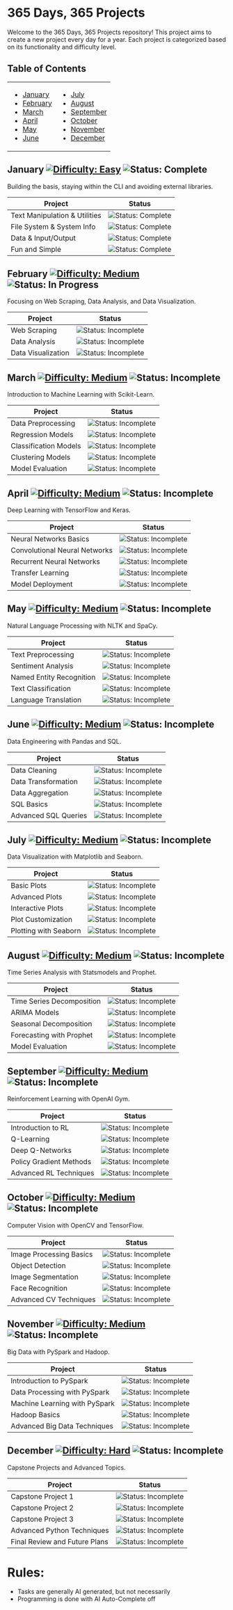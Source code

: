 # 365 Days, 365 Projects

Welcome to the 365 Days, 365 Projects repository! This project aims to create a new project every day for a year. Each project is categorized based on its functionality and difficulty level.

## Table of Contents

<table>
  <tr>
    <td>
      <ul>
        <li><a href="#january">January</a></li>
        <li><a href="#february">February</a></li>
        <li><a href="#march">March</a></li>
        <li><a href="#april">April</a></li>
        <li><a href="#may">May</a></li>
        <li><a href="#june">June</a></li>
      </ul>
    </td>
    <td>
      <ul>
        <li><a href="#july">July</a></li>
        <li><a href="#august">August</a></li>
        <li><a href="#september">September</a></li>
        <li><a href="#october">October</a></li>
        <li><a href="#november">November</a></li>
        <li><a href="#december">December</a></li>
      </ul>
    </td>
  </tr>
</table>

<a id="january"></a>

## January [![Difficulty: Easy](https://img.shields.io/badge/Difficulty-Easy-brightgreen)](https://img.shields.io/badge/Difficulty-Easy-brightgreen) ![Status: Complete](https://img.shields.io/badge/Status-Complete-blue)

Building the basis, staying within the CLI and avoiding external libraries.

| Project                       | Status                                                                 |
| ----------------------------- | ---------------------------------------------------------------------- |
| Text Manipulation & Utilities | ![Status: Complete](https://img.shields.io/badge/Status-Complete-blue) |
| File System & System Info     | ![Status: Complete](https://img.shields.io/badge/Status-Complete-blue) |
| Data & Input/Output           | ![Status: Complete](https://img.shields.io/badge/Status-Complete-blue) |
| Fun and Simple                | ![Status: Complete](https://img.shields.io/badge/Status-Complete-blue) |

<a id="february"></a>

## February [![Difficulty: Medium](https://img.shields.io/badge/Difficulty-Medium-yellow)](https://img.shields.io/badge/Difficulty-Medium-yellow) ![Status: In Progress](https://img.shields.io/badge/Status-In%20Progress-orange)

Focusing on Web Scraping, Data Analysis, and Data Visualization.

| Project            | Status                                                                    |
| ------------------ | ------------------------------------------------------------------------- |
| Web Scraping       | ![Status: Incomplete](https://img.shields.io/badge/Status-Incomplete-red) |
| Data Analysis      | ![Status: Incomplete](https://img.shields.io/badge/Status-Incomplete-red) |
| Data Visualization | ![Status: Incomplete](https://img.shields.io/badge/Status-Incomplete-red) |

<a id="march"></a>

## March [![Difficulty: Medium](https://img.shields.io/badge/Difficulty-Medium-yellow)](https://img.shields.io/badge/Difficulty-Medium-yellow) ![Status: Incomplete](https://img.shields.io/badge/Status-Incomplete-red)

Introduction to Machine Learning with Scikit-Learn.

| Project               | Status                                                                    |
| --------------------- | ------------------------------------------------------------------------- |
| Data Preprocessing    | ![Status: Incomplete](https://img.shields.io/badge/Status-Incomplete-red) |
| Regression Models     | ![Status: Incomplete](https://img.shields.io/badge/Status-Incomplete-red) |
| Classification Models | ![Status: Incomplete](https://img.shields.io/badge/Status-Incomplete-red) |
| Clustering Models     | ![Status: Incomplete](https://img.shields.io/badge/Status-Incomplete-red) |
| Model Evaluation      | ![Status: Incomplete](https://img.shields.io/badge/Status-Incomplete-red) |

<a id="april"></a>

## April [![Difficulty: Medium](https://img.shields.io/badge/Difficulty-Medium-yellow)](https://img.shields.io/badge/Difficulty-Medium-yellow) ![Status: Incomplete](https://img.shields.io/badge/Status-Incomplete-red)

Deep Learning with TensorFlow and Keras.

| Project                       | Status                                                                    |
| ----------------------------- | ------------------------------------------------------------------------- |
| Neural Networks Basics        | ![Status: Incomplete](https://img.shields.io/badge/Status-Incomplete-red) |
| Convolutional Neural Networks | ![Status: Incomplete](https://img.shields.io/badge/Status-Incomplete-red) |
| Recurrent Neural Networks     | ![Status: Incomplete](https://img.shields.io/badge/Status-Incomplete-red) |
| Transfer Learning             | ![Status: Incomplete](https://img.shields.io/badge/Status-Incomplete-red) |
| Model Deployment              | ![Status: Incomplete](https://img.shields.io/badge/Status-Incomplete-red) |

<a id="may"></a>

## May [![Difficulty: Medium](https://img.shields.io/badge/Difficulty-Medium-yellow)](https://img.shields.io/badge/Difficulty-Medium-yellow) ![Status: Incomplete](https://img.shields.io/badge/Status-Incomplete-red)

Natural Language Processing with NLTK and SpaCy.

| Project                  | Status                                                                    |
| ------------------------ | ------------------------------------------------------------------------- |
| Text Preprocessing       | ![Status: Incomplete](https://img.shields.io/badge/Status-Incomplete-red) |
| Sentiment Analysis       | ![Status: Incomplete](https://img.shields.io/badge/Status-Incomplete-red) |
| Named Entity Recognition | ![Status: Incomplete](https://img.shields.io/badge/Status-Incomplete-red) |
| Text Classification      | ![Status: Incomplete](https://img.shields.io/badge/Status-Incomplete-red) |
| Language Translation     | ![Status: Incomplete](https://img.shields.io/badge/Status-Incomplete-red) |

<a id="june"></a>

## June [![Difficulty: Medium](https://img.shields.io/badge/Difficulty-Medium-yellow)](https://img.shields.io/badge/Difficulty-Medium-yellow) ![Status: Incomplete](https://img.shields.io/badge/Status-Incomplete-red)

Data Engineering with Pandas and SQL.

| Project              | Status                                                                    |
| -------------------- | ------------------------------------------------------------------------- |
| Data Cleaning        | ![Status: Incomplete](https://img.shields.io/badge/Status-Incomplete-red) |
| Data Transformation  | ![Status: Incomplete](https://img.shields.io/badge/Status-Incomplete-red) |
| Data Aggregation     | ![Status: Incomplete](https://img.shields.io/badge/Status-Incomplete-red) |
| SQL Basics           | ![Status: Incomplete](https://img.shields.io/badge/Status-Incomplete-red) |
| Advanced SQL Queries | ![Status: Incomplete](https://img.shields.io/badge/Status-Incomplete-red) |

<a id="july"></a>

## July [![Difficulty: Medium](https://img.shields.io/badge/Difficulty-Medium-yellow)](https://img.shields.io/badge/Difficulty-Medium-yellow) ![Status: Incomplete](https://img.shields.io/badge/Status-Incomplete-red)

Data Visualization with Matplotlib and Seaborn.

| Project               | Status                                                                    |
| --------------------- | ------------------------------------------------------------------------- |
| Basic Plots           | ![Status: Incomplete](https://img.shields.io/badge/Status-Incomplete-red) |
| Advanced Plots        | ![Status: Incomplete](https://img.shields.io/badge/Status-Incomplete-red) |
| Interactive Plots     | ![Status: Incomplete](https://img.shields.io/badge/Status-Incomplete-red) |
| Plot Customization    | ![Status: Incomplete](https://img.shields.io/badge/Status-Incomplete-red) |
| Plotting with Seaborn | ![Status: Incomplete](https://img.shields.io/badge/Status-Incomplete-red) |

<a id="august"></a>

## August [![Difficulty: Medium](https://img.shields.io/badge/Difficulty-Medium-yellow)](https://img.shields.io/badge/Difficulty-Medium-yellow) ![Status: Incomplete](https://img.shields.io/badge/Status-Incomplete-red)

Time Series Analysis with Statsmodels and Prophet.

| Project                   | Status                                                                    |
| ------------------------- | ------------------------------------------------------------------------- |
| Time Series Decomposition | ![Status: Incomplete](https://img.shields.io/badge/Status-Incomplete-red) |
| ARIMA Models              | ![Status: Incomplete](https://img.shields.io/badge/Status-Incomplete-red) |
| Seasonal Decomposition    | ![Status: Incomplete](https://img.shields.io/badge/Status-Incomplete-red) |
| Forecasting with Prophet  | ![Status: Incomplete](https://img.shields.io/badge/Status-Incomplete-red) |
| Model Evaluation          | ![Status: Incomplete](https://img.shields.io/badge/Status-Incomplete-red) |

<a id="september"></a>

## September [![Difficulty: Medium](https://img.shields.io/badge/Difficulty-Medium-yellow)](https://img.shields.io/badge/Difficulty-Medium-yellow) ![Status: Incomplete](https://img.shields.io/badge/Status-Incomplete-red)

Reinforcement Learning with OpenAI Gym.

| Project                 | Status                                                                    |
| ----------------------- | ------------------------------------------------------------------------- |
| Introduction to RL      | ![Status: Incomplete](https://img.shields.io/badge/Status-Incomplete-red) |
| Q-Learning              | ![Status: Incomplete](https://img.shields.io/badge/Status-Incomplete-red) |
| Deep Q-Networks         | ![Status: Incomplete](https://img.shields.io/badge/Status-Incomplete-red) |
| Policy Gradient Methods | ![Status: Incomplete](https://img.shields.io/badge/Status-Incomplete-red) |
| Advanced RL Techniques  | ![Status: Incomplete](https://img.shields.io/badge/Status-Incomplete-red) |

<a id="october"></a>

## October [![Difficulty: Medium](https://img.shields.io/badge/Difficulty-Medium-yellow)](https://img.shields.io/badge/Difficulty-Medium-yellow) ![Status: Incomplete](https://img.shields.io/badge/Status-Incomplete-red)

Computer Vision with OpenCV and TensorFlow.

| Project                 | Status                                                                    |
| ----------------------- | ------------------------------------------------------------------------- |
| Image Processing Basics | ![Status: Incomplete](https://img.shields.io/badge/Status-Incomplete-red) |
| Object Detection        | ![Status: Incomplete](https://img.shields.io/badge/Status-Incomplete-red) |
| Image Segmentation      | ![Status: Incomplete](https://img.shields.io/badge/Status-Incomplete-red) |
| Face Recognition        | ![Status: Incomplete](https://img.shields.io/badge/Status-Incomplete-red) |
| Advanced CV Techniques  | ![Status: Incomplete](https://img.shields.io/badge/Status-Incomplete-red) |

<a id="november"></a>

## November [![Difficulty: Medium](https://img.shields.io/badge/Difficulty-Medium-yellow)](https://img.shields.io/badge/Difficulty-Medium-yellow) ![Status: Incomplete](https://img.shields.io/badge/Status-Incomplete-red)

Big Data with PySpark and Hadoop.

| Project                       | Status                                                                    |
| ----------------------------- | ------------------------------------------------------------------------- |
| Introduction to PySpark       | ![Status: Incomplete](https://img.shields.io/badge/Status-Incomplete-red) |
| Data Processing with PySpark  | ![Status: Incomplete](https://img.shields.io/badge/Status-Incomplete-red) |
| Machine Learning with PySpark | ![Status: Incomplete](https://img.shields.io/badge/Status-Incomplete-red) |
| Hadoop Basics                 | ![Status: Incomplete](https://img.shields.io/badge/Status-Incomplete-red) |
| Advanced Big Data Techniques  | ![Status: Incomplete](https://img.shields.io/badge/Status-Incomplete-red) |

<a id="december"></a>

## December [![Difficulty: Hard](https://img.shields.io/badge/Difficulty-Hard-red)](https://img.shields.io/badge/Difficulty-Hard-red) ![Status: Incomplete](https://img.shields.io/badge/Status-Incomplete-red)

Capstone Projects and Advanced Topics.

| Project                       | Status                                                                    |
| ----------------------------- | ------------------------------------------------------------------------- |
| Capstone Project 1            | ![Status: Incomplete](https://img.shields.io/badge/Status-Incomplete-red) |
| Capstone Project 2            | ![Status: Incomplete](https://img.shields.io/badge/Status-Incomplete-red) |
| Capstone Project 3            | ![Status: Incomplete](https://img.shields.io/badge/Status-Incomplete-red) |
| Advanced Python Techniques    | ![Status: Incomplete](https://img.shields.io/badge/Status-Incomplete-red) |
| Final Review and Future Plans | ![Status: Incomplete](https://img.shields.io/badge/Status-Incomplete-red) |

# Rules:

- Tasks are generally AI generated, but not necessarily
- Programming is done with AI Auto-Complete off

